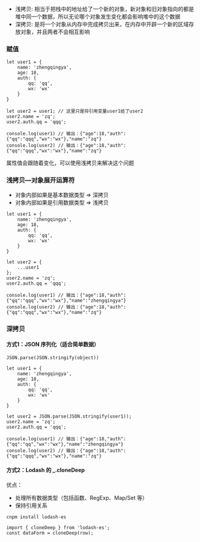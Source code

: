 - 浅拷贝: 相当于把栈中的地址给了一个新的对象，新对象和旧对象指向的都是堆中同一个数据，所以无论哪个对象发生变化都会影响堆中的这个数据
- 深拷贝: 是将一个对象从内存中完成拷贝出来，在内存中开辟一个新的区域存放对象，并且两者不会相互影响

### 赋值

```
let user1 = {
    name: 'zhengqingya',
    age: 18,
    auth: {
        qq: 'qq',
        wx: 'wx'
    }
}

let user2 = user1; // 这里只是将引用变量user1给了user2
user2.name = 'zq';
user2.auth.qq = 'qqq';

console.log(user1) // 输出：{"age":18,"auth":{"qq":"qqq","wx":"wx"},"name":"zq"}
console.log(user2) // 输出：{"age":18,"auth":{"qq":"qqq","wx":"wx"},"name":"zq"}
```

属性值会跟随着变化，可以使用浅拷贝来解决这个问题

### 浅拷贝—对象展开运算符

- 对象内部如果是基本数据类型 => 深拷贝
- 对象内部如果是引用数据类型 => 浅拷贝

```
let user1 = {
    name: 'zhengqingya',
    age: 18,
    auth: {
        qq: 'qq',
        wx: 'wx'
    }
}

let user2 = {
    ...user1
};
user2.name = 'zq';
user2.auth.qq = 'qqq';

console.log(user1) // 输出：{"age":18,"auth":{"qq":"qqq","wx":"wx"},"name":"zhengqingya"}
console.log(user2) // 输出：{"age":18,"auth":{"qq":"qqq","wx":"wx"},"name":"zq"}
```

### 深拷贝

#### 方式1：JSON 序列化（适合简单数据）

`JSON.parse(JSON.stringify(object))`

```
let user1 = {
    name: 'zhengqingya',
    age: 18,
    auth: {
        qq: 'qq',
        wx: 'wx'
    }
}

let user2 = JSON.parse(JSON.stringify(user1));
user2.name = 'zq';
user2.auth.qq = 'qqq';

console.log(user1) // 输出：{"age":18,"auth":{"qq":"qq","wx":"wx"},"name":"zhengqingya"}
console.log(user2) // 输出：{"age":18,"auth":{"qq":"qqq","wx":"wx"},"name":"zq"}
```

#### 方式2：Lodash 的 _.cloneDeep

优点：

- 处理所有数据类型（包括函数、RegExp、Map/Set 等）
- 保持引用关系

```
cnpm install lodash-es

import { cloneDeep } from 'lodash-es';
const dataForm = cloneDeep(row);
```
